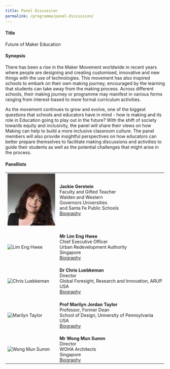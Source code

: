 ```yaml
---
title: Panel Discussion
permalink: /programme/panel-discussion/
---
```

#### Title
Future of Maker Education

#### **Synopsis**
There has been a rise in the Maker Movement worldwide in recent years where people are designing and creating customised, innovative and new things with the use of technologies. This movement has also inspired schools to embark on their own making journey, encouraged by the learning that students can take away from the making process. Across different schools, their making journey or programme may manifest in various forms ranging from interest-based to more formal curriculum activities.

As the movement continues to grow and evolve, one of the biggest questions that schools and educators have in mind - how is making and its role in Education going to play out in the future? With the shift of society towards equity and inclusivity, the panel will share their views on how Making can help to build a more inclusive classroom culture. The panel members will also provide insightful perspectives on how educators can better prepare themselves to facilitate making discussions and activities to guide their students as well as the potential challenges that might arise in the process.

#### **Panellists**

<table style="width: 100%;" border="0" cellpadding="10">
<tbody>
<tr>
<td style="width: 150px;"><img src="/images/Photo_Jackie Gerstein.png" alt="Jackie Gerstein" /><br></td>
<td><strong>Jackie Gerstein</strong><br />Faculty and Gifted Teacher<br />Walden and Western <br />Governors Universities<br />and Santa Fe Public Schools<br><a href="https://www.edtech.moe.edu.sg/pages/biography/">Biography</a></td>
</tr>
<tr>
<td><br><img src="/images/jury/lim-eng-hwee.png" alt="Lim Eng Hwee" /><br></td>
<td><br><strong>Mr Lim Eng Hwee</strong><br />Chief Executive Officer<br />Urban Redevelopment Authority<br />Singapore<br><a href="/about/prize-jury/nominating-committee/lim-eng-hwee/">Biography</a></td>
</tr>
<tr>
<td><br><img src="/images/jury/chris-luebkeman.png" alt="Chris Luebkeman" /><br></td>
<td><br><strong>Dr Chris Luebkeman</strong><br />Director<br />Global Foresight, Research and Innovation, ARUP<br />USA<br><a href="/about/prize-jury/nominating-committee/chris-luebkeman/">Biography</a></td>
</tr>
<tr>
<td><br><img src="/images/jury/marilyn-taylor.png" alt="Marilyn Taylor" /><br></td>
<td><br><strong>Prof Marilyn Jordan Taylor</strong><br />Professor, Former Dean<br />School of Design, University of Pennsylvania<br />USA<br><a href="/about/prize-jury/nominating-committee/marilyn-taylor/">Biography</a></td>
</tr>
<tr>
<td><br><img src="/images/jury/wong-mun-summ.png" alt="Wong Mun Summ" /><br></td>
<td><br><strong>Mr Wong Mun Summ</strong><br />Director<br />WOHA Architects<br />Singapore<br><a href="/about/prize-jury/nominating-committee/wong-mun-summ/">Biography</a></td>
</tr>
</tbody>
</table>
